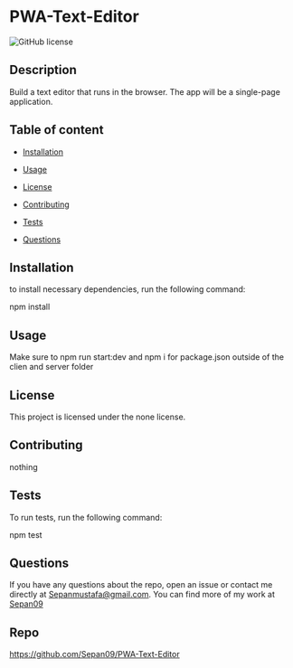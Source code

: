 
# PWA-Text-Editor
![GitHub license](https://img.shields.io/badge/license-none-blue.svg)


## Description
Build a text editor that runs in the browser. The app will be a single-page application.

## Table of content
* [Installation](#installation)

* [Usage](#usage)

* [License](#license)

* [Contributing](#contributing)

* [Tests](#tests)

* [Questions](#questions)

## Installation
to install necessary dependencies, run the following command:

npm install

## Usage 
Make sure to npm run start:dev and npm i for package.json outside of the clien and server folder

## License 
This project is licensed under the none license.

## Contributing 
nothing

## Tests 
To run tests, run the following command:

npm test

## Questions
If you have any questions about the repo, open an issue or contact me directly at Sepanmustafa@gmail.com. You can find more of my work at [Sepan09](https://github.com/Sepan09)

## Repo 
https://github.com/Sepan09/PWA-Text-Editor
